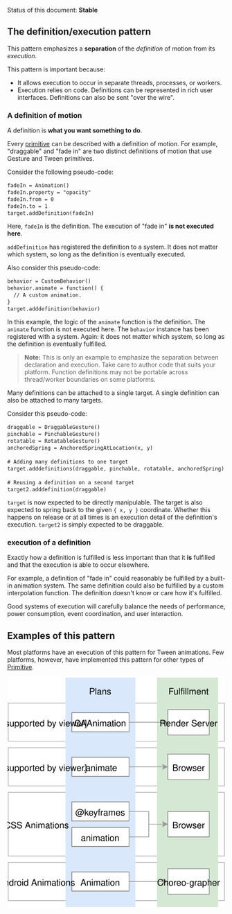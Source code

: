 Status of this document: **Stable**

## The definition/execution pattern

This pattern emphasizes a **separation** of the *definition* of motion from its *execution*.

This pattern is important because:

- It allows execution to occur in separate threads, processes, or workers.
- Execution relies on code. Definitions can be represented in rich user interfaces. Definitions can also be sent "over the wire".

### A definition of motion

A definition is **what you want something to do**.

Every [primitive](../primitives.md) can be described with a definition of motion. For example, "draggable" and "fade in" are two distinct definitions of motion that use Gesture and Tween primitives.

Consider the following pseudo-code:

    fadeIn = Animation()
    fadeIn.property = "opacity"
    fadeIn.from = 0
    fadeIn.to = 1
    target.addDefinition(fadeIn)

Here, `fadeIn` is the definition. The execution of "fade in" **is not executed here**.

`addDefinition` has registered the definition to a system. It does not matter which system, so long as the definition is eventually executed.

Also consider this pseudo-code:

    behavior = CustomBehavior()
    behavior.animate = function() {
      // A custom animation.
    }
    target.adddefinition(behavior)

In this example, the logic of the `animate` function is the definition. The `animate` function is not executed here. The `behavior` instance has been registered with a system. Again: it does not matter which system, so long as the definition is eventually fulfilled.

> **Note:** This is only an example to emphasize the separation between declaration and execution.  Take care to author code that suits your platform.  Function definitions may not be portable across thread/worker boundaries on some platforms.

Many definitions can be attached to a single target. A single definition can also be attached to many targets.

Consider this pseudo-code:

    draggable = DraggableGesture()
    pinchable = PinchableGesture()
    rotatable = RotatableGesture()
    anchoredSpring = AnchoredSpringAtLocation(x, y)
    
    # Adding many definitions to one target
    target.adddefinitions(draggable, pinchable, rotatable, anchoredSpring)
    
    # Reusing a definition on a second target
    target2.adddefinition(draggable)

`target` is now expected to be directly manipulable. The target is also expected to spring back to the given `{ x, y }` coordinate. Whether this happens on release or at all times is an execution detail of the definition's execution. `target2` is simply expected to be draggable.

### execution of a definition

Exactly how a definition is fulfilled is less important than that it **is** fulfilled and that the execution is able to occur elsewhere.

For example, a definition of "fade in" could reasonably be fulfilled by a built-in animation system. The same definition could also be fulfilled by a custom interpolation function. The definition doesn't know or care how it's fulfilled.

Good systems of execution will carefully balance the needs of performance, power consumption, event coordination, and user interaction.

## Examples of this pattern

Most platforms have an execution of this pattern for Tween animations. Few platforms, however, have implemented this pattern for other types of [Primitive](../primitives.md).

![](../_assets/PatternMatches.svg)